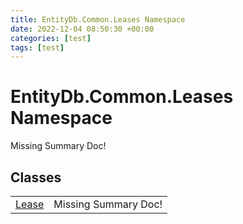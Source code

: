 ```yaml
---
title: EntityDb.Common.Leases Namespace
date: 2022-12-04 08:50:30 +00:00
categories: [test]
tags: [test]
---
```


# EntityDb.Common.Leases Namespace
Missing Summary Doc!
## Classes
<table><tr><td><a href='dotnet-entitydb-common-leases-lease'>Lease</a></td><td>Missing Summary Doc!</td></tr></table>
